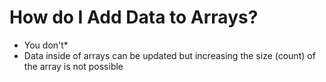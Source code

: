 # How do I Add Data to Arrays?

* You don't\*
* Data inside of arrays can be updated but increasing the size (count) of the array is not possible
<!-- * Wes, I think you are forgetting about the "+=" operator

![Alt Text](PlusEquals.gif) -->

